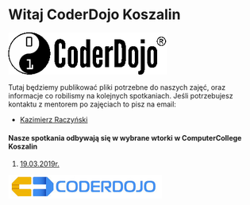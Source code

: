 # Witaj CoderDojo Koszalin
![Logo](https://github.com/coderdojokoszalin/meet/blob/master/logo_coderdojo.gif)

Tutaj będziemy publikować pliki potrzebne do naszych zajęć, oraz informacje co robilismy na kolejnych spotkaniach.
Jeśli potrzebujesz kontaktu z mentorem po zajęciach to pisz na email: 
- [Kazimierz Raczyński](mailto:raczyk@gmail.com)

#### Nasze spotkania odbywają się w wybrane wtorki w ComputerCollege Koszalin
1. [19.03.2019r.](https://github.com/coderdojokoszalin/meet/blob/master/19_03_2019.md)

![logo2](https://github.com/coderdojokoszalin/meet/blob/master/images/cd_logo.png)
